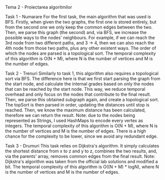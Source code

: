 Tema 2 - Proiectarea algoritmilor

Task 1 - Numarare
    For the first task, the main algorithm that was used is BFS. Firstly, when given the 
    two graphs, the first one is stored entirely, but from the second one we only keep the common
    edges between the two. Then, we parse this graph (the second) and, via BFS, we increase the possible 
    ways to the nodes' neighbours. For example, if we can reach the 3rd node from two different paths, and 
    3 -> 4, then we can also reach the 4th node from those two paths, plus any other existent ways. The order
    of which the nodes are parsed is a topological sort.
    The temporal complexity of this algorithm is O(N + M), where N is the number of vertices and M is the
    number of edges.

Task 2 - Trenuri
    Similarly to task 1, this algorithm also requires a topological sort via BFS. The difference here is that
    we first start parsing the graph from the start node, and calculate the internal grades based on only the
    nodes that can be reached by the start node. This way, we reduce temporal overhead and only focus on the
    nodes that contribute to the final result. Then, we parse this obtained subgraph again, and create a
    topological sort. The topSort is then parsed in order, updating the distances until stop is reached. Then,
    we know the maximum distance has been calculated, therefore we can return the result.
    Note: due to the nodes being represented as Strings, I used HashMaps to encode every vertex as integers.
    The temporal complexity of this algorithm is O(N + M), where N is the number of vertices and M is the
    number of edges. There is a high chance for the complexity to be lower, since we avoid any redundant edge.

Task 3 - Drumuri
    This task relies on Dijkstra's algorithm. It simply calculates the shortest distance from x to z and y to
    z, combines the two results, and, via the parents' array, removes common edges from the final result.
    Note: Dijkstra's algorithm was taken from the official lab solutions and modified a bit.
    The temporal complexity of this algorithm is O((N + M) * logN), where N is the number of vertices and M is the
    number of edges.